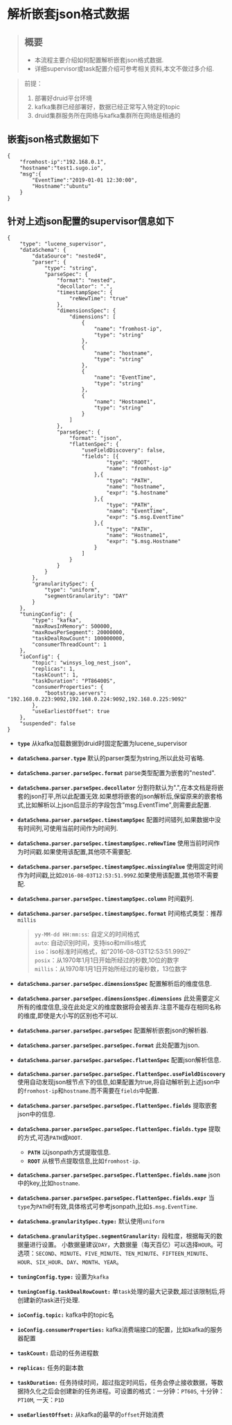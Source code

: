 # 解析嵌套json格式数据

> ## 概要　　
> * 本流程主要介绍如何配置解析嵌套json格式数据.
> * 详细supervisor或task配置介绍可参考相关资料,本文不做过多介绍.

> 前提：
  > 1. 部署好druid平台环境
  > 2. kafka集群已经部署好，数据已经正常写入特定的topic
  > 3. druid集群服务所在网络与kafka集群所在网络是相通的

## 嵌套json格式数据如下
```
{
    "fromhost-ip":"192.168.0.1",
    "hostname":"test1.sugo.io",
    "msg":{
        "EventTime":"2019-01-01 12:30:00",
        "Hostname":"ubuntu"
    }
}
```
## 针对上述json配置的supervisor信息如下
```
{
    "type": "lucene_supervisor",
    "dataSchema": {
        "dataSource": "nested4",
        "parser": {
            "type": "string",
            "parseSpec": {
                "format": "nested",
                "decollator": ".",
                "timestampSpec": {
                    "reNewTime": "true"
                },
                "dimensionsSpec": {
                    "dimensions": [
                        {
                            "name": "fromhost-ip",
                            "type": "string"
                        },
                        {
                            "name": "hostname",
                            "type": "string"
                        },
                        {
                            "name": "EventTime",
                            "type": "string"
                        },
                        {
                            "name": "Hostname1",
                            "type": "string"
                        }
                    ]
                },
                "parseSpec": {
                    "format": "json",
                    "flattenSpec": {
                        "useFieldDiscovery": false,
                        "fields": [{
                                "type": "ROOT",
                                "name": "fromhost-ip"
                            },{
                                "type": "PATH",
                                "name": "hostname",
                                "expr": "$.hostname"
                            },{
                                "type": "PATH",
                                "name": "EventTime",
                                "expr": "$.msg.EventTime"
                            },{
                                "type": "PATH",
                                "name": "Hostname1",
                                "expr": "$.msg.Hostname"
                            }
                        ]
                    }
                }
            }
        },
        "granularitySpec": {
            "type": "uniform",
            "segmentGranularity": "DAY"
        }
    },
    "tuningConfig": {
        "type": "kafka",
        "maxRowsInMemory": 500000,
        "maxRowsPerSegment": 20000000,
        "taskDealRowCount": 100000000,
        "consumerThreadCount": 1
    },
    "ioConfig": {
        "topic": "winsys_log_nest_json",
        "replicas": 1,
        "taskCount": 1,
        "taskDuration": "PT86400S",
        "consumerProperties": {
            "bootstrap.servers": "192.168.0.223:9092,192.168.0.224:9092,192.168.0.225:9092"
        },
        "useEarliestOffset": true
    },
    "suspended": false
}
```
- **`type`** 从kafka加载数据到druid时固定配置为lucene_supervisor
- **`dataSchema.parser.type`** 默认的parser类型为string,所以此处可省略.
- **`dataSchema.parser.parseSpec.format`** parse类型配置为嵌套的"nested".
- **`dataSchema.parser.parseSpec.decollator`** 分割符默认为".",在本文档是将嵌套的json打平,所以此配置无效.如果想将嵌套的json解析后,保留原来的嵌套格式,比如解析以上json后显示的字段包含"msg.EventTime",则需要此配置.
- **`dataSchema.parser.parseSpec.timestampSpec`** 配置时间错列,如果数据中没有时间列,可使用当前时间作为时间列.
- **`dataSchema.parser.parseSpec.timestampSpec.reNewTime`** 使用当前时间作为时间戳.如果使用该配置,其他项不需要配.
- **`dataSchema.parser.parseSpec.timestampSpec.missingValue`** 使用固定时间作为时间戳,比如`2016-08-03T12:53:51.999Z`.如果使用该配置,其他项不需要配.
- **`dataSchema.parser.parseSpec.timestampSpec.column`** 时间戳列.
- **`dataSchema.parser.parseSpec.timestampSpec.format`** 时间格式类型：推荐`millis`  
	> `yy-MM-dd HH:mm:ss`: 自定义的时间格式  
	> `auto`: 自动识别时间，支持iso和millis格式  
  > `iso`：iso标准时间格式，如”2016-08-03T12:53:51.999Z”  
  > `posix`：从1970年1月1日开始所经过的秒数,10位的数字  
  > `millis`：从1970年1月1日开始所经过的毫秒数，13位数字  
- **`dataSchema.parser.parseSpec.dimensionsSpec`** 配置解析后的维度信息.
- **`dataSchema.parser.parseSpec.dimensionsSpec.dimensions`** 此处需要定义所有的维度信息,没在此处定义的维度数据将会被丢弃.注意不能存在相同名称的维度,即使是大小写的区别也不可以.
- **`dataSchema.parser.parseSpec.parseSpec`** 配置解析嵌套json的解析器.
- **`dataSchema.parser.parseSpec.parseSpec.format`** 此处配置为json.
- **`dataSchema.parser.parseSpec.parseSpec.flattenSpec`** 配置json解析信息.
- **`dataSchema.parser.parseSpec.parseSpec.flattenSpec.useFieldDiscovery`** 使用自动发现json根节点下的信息,如果配置为true,将自动解析到上述json中的`fromhost-ip`和`hostname`.而不需要在`fields`中配置.
- **`dataSchema.parser.parseSpec.parseSpec.flattenSpec.fields`** 提取嵌套json中的信息.
- **`dataSchema.parser.parseSpec.parseSpec.flattenSpec.fields.type`** 提取的方式,可选`PATH`或`ROOT`.
	- **`PATH`** 以jsonpath方式提取信息.
	- **`ROOT`** 从根节点提取信息,比如`fromhost-ip`.
- **`dataSchema.parser.parseSpec.parseSpec.flattenSpec.fields.name`** json中的key,比如`hostname`.
- **`dataSchema.parser.parseSpec.parseSpec.flattenSpec.fields.expr`** 当`type`为`PATH`时有效,具体格式可参考jsonpath,比如`$.msg.EventTime`.

- **`dataSchema.granularitySpec.type:`** 默认使用`uniform`
- **`dataSchema.granularitySpec.segmentGranularity:`** 段粒度，根据每天的数据量进行设置。
小数据量建议`DAY`，大数据量（每天百亿）可以选择`HOUR`。可选项：`SECOND`、`MINUTE`、`FIVE_MINUTE`、`TEN_MINUTE`、`FIFTEEN_MINUTE`、`HOUR`、`SIX_HOUR`、`DAY`、`MONTH`、`YEAR`。

- **`tuningConfig.type:`** 设置为`kafka`
- **`tuningConfig.taskDealRowCount:`** 单`task`处理的最大记录数,超过该限制后,将创建新的task进行处理.
- **`ioConfig.topic:`** kafka中的topic名  
- **`ioConfig.consumerProperties:`** kafka消费端接口的配置，比如kafka的服务器配置  
- **`taskCount:`** 启动的任务进程数  
- **`replicas:`** 任务的副本数  
- **`taskDuration:`** 任务持续时间，超过指定时间后，任务会停止接收数据，等数据持久化之后会创建新的任务进程。可设置的格式：一分钟：`PT60S`, 十分钟：`PT10M`, 一天：`P1D`  
- **`useEarliestOffset:`** 从kafka的最早的`offset`开始消费  
